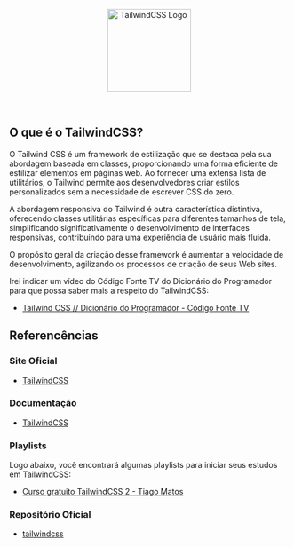 <p align="center">
    <image src="../../logos/tailwind-css-logo.png" height="150px" alt="TailwindCSS Logo" />
</p>

</br>

## O que é o TailwindCSS?

O Tailwind CSS é um framework de estilização que se destaca pela sua abordagem baseada em classes, proporcionando uma forma eficiente de estilizar elementos em páginas web. Ao fornecer uma extensa lista de utilitários, o Tailwind permite aos desenvolvedores criar estilos personalizados sem a necessidade de escrever CSS do zero.

A abordagem responsiva do Tailwind é outra característica distintiva, oferecendo classes utilitárias específicas para diferentes tamanhos de tela, simplificando significativamente o desenvolvimento de interfaces responsivas, contribuindo para uma experiência de usuário mais fluida.

O propósito geral da criação desse framework é aumentar a velocidade de desenvolvimento, agilizando os processos de criação de seus Web sites.

Irei indicar um vídeo do Código Fonte TV do Dicionário do Programador para que possa saber mais a respeito do TailwindCSS:

- [Tailwind CSS // Dicionário do Programador - Código Fonte TV](https://youtu.be/i_EKstz3x04?si=D9iV-UsToxdqirsb/)

## Referencências

### Site Oficial

- [TailwindCSS](https://tailwindcss.com/)

### Documentação

- [TailwindCSS](https://tailwindcss.com/docs/installation/)

### Playlists

Logo abaixo, você encontrará algumas playlists para iniciar seus estudos em TailwindCSS:

- [Curso gratuito TailwindCSS 2 - Tiago Matos](https://www.youtube.com/watch?v=1eLaBow7Zbo&list=PLcoYAcR89n-r1m-tMfV4qndrRWpT_rb9u/)

### Repositório Oficial

- [tailwindcss](https://github.com/tailwindlabs/tailwindcss/)

